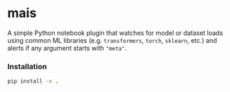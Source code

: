 # mais

A simple Python notebook plugin that watches for model or dataset loads using common ML libraries (e.g. `transformers`, `torch`, `sklearn`, etc.) and alerts if any argument starts with `"meta"`.

### Installation

```bash
pip install -e .
